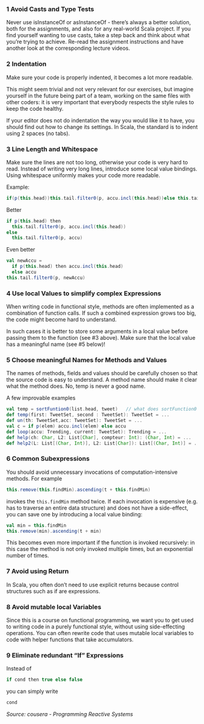 ### 1 Avoid Casts and Type Tests
Never use isInstanceOf or asInstanceOf - there’s always a better solution, both for the assignments, and also for any real-world Scala project. If you find yourself wanting to use casts, take a step back and think about what you’re trying to achieve. Re-read the assignment instructions and have another look at the corresponding lecture videos.

### 2 Indentation
Make sure your code is properly indented, it becomes a lot more readable.

This might seem trivial and not very relevant for our exercises, but imagine yourself in the future being part of a team, working on the same files with other coders: it is very important that everybody respects the style rules to keep the code healthy.

If your editor does not do indentation the way you would like it to have, you should find out how to change its settings. In Scala, the standard is to indent using 2 spaces (no tabs).

### 3 Line Length and Whitespace
Make sure the lines are not too long, otherwise your code is very hard to read. Instead of writing very long lines, introduce some local value bindings. Using whitespace uniformly makes your code more readable.

Example: 

```scala
if(p(this.head))this.tail.filter0(p, accu.incl(this.head))else this.tail.filter0(p, accu)
```

Better
```scala
if p(this.head) then
  this.tail.filter0(p, accu.incl(this.head))
else
  this.tail.filter0(p, accu)
```

Even better
```scala
val newAccu =
  if p(this.head) then accu.incl(this.head)
  else accu
this.tail.filter0(p, newAccu)
```

### 4 Use local Values to simplify complex Expressions
When writing code in functional style, methods are often implemented as a combination of function calls. If such a combined expression grows too big, the code might become hard to understand.

In such cases it is better to store some arguments in a local value before passing them to the function (see #3 above). Make sure that the local value has a meaningful name (see #5 below)!

### 5 Choose meaningful Names for Methods and Values
The names of methods, fields and values should be carefully chosen so that the source code is easy to understand. A method name should make it clear what the method does. No, temp is never a good name.

A few improvable examples
```scala
val temp = sortFuntion0(list.head, tweet)   // what does sortFunction0 do?
def temp(first: TweetSet, second : TweetSet): TweetSet = ...
def un(th: TweetSet,acc: TweetSet): TweetSet = ...
val c = if p(elem) accu.incl(elem) else accu
def loop(accu: Trending, current: TweetSet): Trending = ...
def help(ch: Char, L2: List[Char], compteur: Int): (Char, Int) = ...
def help2(L: List[(Char, Int)], L2: List[Char]): List[(Char, Int)] = ...
```

### 6 Common Subexpressions
You should avoid unnecessary invocations of computation-intensive methods. 
For example
```scala
this.remove(this.findMin).ascending(t + this.findMin)
```

invokes the `this.findMin` method twice. If each invocation is expensive (e.g. has to traverse an entire data structure) and does not have a side-effect, you can save one by introducing a local value binding:

```scala
val min = this.findMin
this.remove(min).ascending(t + min)
```
This becomes even more important if the function is invoked recursively: in this case the method is not only invoked multiple times, but an exponential number of times.

### 7 Avoid using Return
In Scala, you often don’t need to use explicit returns because control structures such as if are expressions.

### 8 Avoid mutable local Variables
Since this is a course on functional programming, we want you to get used to writing code in a purely functional style, without using side-effecting operations. You can often rewrite code that uses mutable local variables to code with helper functions that take accumulators. 

### 9 Eliminate redundant “If” Expressions
Instead of
```scala
if cond then true else false
```
you can simply write
```scala
cond
```


*Source: cousera - Programming Reactive Systems*
